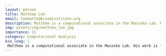 ```yaml
---
layout: person
title: Matthew Lee
email: leematth@broadinstitute.org
description: Matthew is a computational associate in the Macosko Lab. His work is focused on developing computational pipelines and tools for analyzing spatial transcriptomic data. Prior to joining the Broad, he ...
img: assets/img/matthew_lee.jpg
importance: 11
category: Computational Analysis
bio_long: |
 Matthew is a computational associate in the Macosko Lab. His work is focused on developing computational pipelines and tools for analyzing spatial transcriptomic data. Prior to joining the Broad, he studied biomedical engineering and electrical and computer engineering.
---
```

